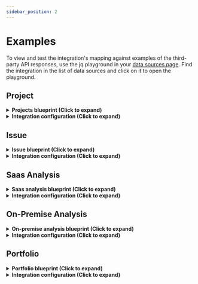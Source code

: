 ```yaml
---
sidebar_position: 2
---
```


# Examples
To view and test the integration's mapping against examples of the third-party API responses, use the jq playground in your [data sources page](https://app.getport.io/settings/data-sources). Find the integration in the list of data sources and click on it to open the playground.

## Project

<details>
<summary><b>Projects blueprint (Click to expand)</b></summary>

```json showLineNumbers
{
  "identifier": "sonarQubeProject",
  "title": "SonarQube Project",
  "icon": "sonarqube",
  "schema": {
    "properties": {
      "organization": {
        "type": "string",
        "title": "Organization",
        "icon": "TwoUsers"
      },
      "link": {
        "type": "string",
        "format": "url",
        "title": "Link",
        "icon": "Link"
      },
      "lastAnalysisDate": {
        "type": "string",
        "format": "date-time",
        "icon": "Clock",
        "title": "Last Analysis Date"
      },
      "qualityGateStatus": {
        "title": "Quality Gate Status",
        "type": "string",
        "enum": [
          "OK",
          "WARN",
          "ERROR"
        ],
        "enumColors": {
          "OK": "green",
          "WARN": "yellow",
          "ERROR": "red"
        }
      },
      "numberOfBugs": {
        "type": "number",
        "title": "Number Of Bugs"
      },
      "numberOfCodeSmells": {
        "type": "number",
        "title": "Number Of CodeSmells"
      },
      "numberOfVulnerabilities": {
        "type": "number",
        "title": "Number Of Vulnerabilities"
      },
      "numberOfHotSpots": {
        "type": "number",
        "title": "Number Of HotSpots"
      },
      "numberOfDuplications": {
        "type": "number",
        "title": "Number Of Duplications"
      },
      "coverage": {
        "type": "number",
        "title": "Coverage"
      },
      "mainBranch": {
        "type": "string",
        "icon": "Git",
        "title": "Main Branch"
      },
      "mainBranchLastAnalysisDate": {
        "type": "string",
        "format": "date-time",
        "icon": "Clock",
        "title": "Main Branch Last Analysis Date"
      },
      "revision": {
        "type": "string",
        "title": "Revision"
      },
      "managed": {
        "type": "boolean",
        "title": "Managed"
      }
    },
    "required": []
  },
  "mirrorProperties": {},
  "calculationProperties": {},
  "aggregationProperties": {
    "criticalOpenIssues": {
      "title": "Number Of Open Critical Issues",
      "type": "number",
      "target": "sonarQubeIssue",
      "query": {
        "combinator": "and",
        "rules": [
          {
            "property": "status",
            "operator": "in",
            "value": ["OPEN", "REOPENED"]
          },
          {
            "property": "severity",
            "operator": "=",
            "value": "CRITICAL"
          }
        ]
      },
      "calculationSpec": {
        "calculationBy": "entities",
        "func": "count"
      }
    },
    "numberOfOpenIssues": {
      "title": "Number Of Open Issues",
      "type": "number",
      "target": "sonarQubeIssue",
      "query": {
        "combinator": "and",
        "rules": [
          {
            "property": "status",
            "operator": "in",
            "value": [
              "OPEN",
              "REOPENED"
            ]
          }
        ]
      },
      "calculationSpec": {
        "calculationBy": "entities",
        "func": "count"
      }
    }
  },
  "relations": {}
}
```

</details>

<details>
<summary><b>Integration configuration (Click to expand)</b></summary>

:::tip filter projects
The integration provides an option to filter the data that is retrieved from the SonarQube API depending on the integration version based on the following attributes:

<h3>SonarQube integration version `<=0.1.114`</h3>

1. `query`: Limits the search to component names that contain the supplied string
2. `alertStatus`: To filter a project's quality gate status. Accepts a list of values such as `OK`, `ERROR` and `WARN`
3. `languages`: To filter projects using a list of languages or a single language
4. `tags`: To filter a list of tags or a single tag
5. `qualifier`: To filter on a component qualifier. Accepts values such as `TRK` (for projects only) and `APP` (for applications only)

These attributes can be enabled using the path: `selector.apiFilters.filter`. By default, the integration fetches only SonarQube projects using the `qualifier` attribute.

<h3>SonarQube integration version `>=0.1.114`</h3>
1. `analyzed_before`: To retrieve projects analyzed before the given date. Accepts date format like so `2017-10-19` or `2017-10-19T13:00:00+0200`

2. `on_provisioned_only`: To retrieve projects on provisioned only. Accepts boolean `true` or `false`.

3. `projects`: List of projects to retrieve only. Specify the projects as an array of keys.

4. `qualifier`: To filter based on the project's qualifier. Possible values are `TRK`, `VW` and `APP`. Defaults to `TRK`.

These attributes can be enabled using the `selector` path.
:::

:::tip Define your own metrics
Besides filtering the API data, the integration provides a mechanism to allow users to define their own list of metrics used in SonarQube to evaluate the code. This list can be defined in the `selector.metrics` property. A complete list of valid SonarQube metrics can be in the [SonarQube documentation](https://docs.sonarsource.com/sonarqube/latest/user-guide/code-metrics/metrics-definition/)
:::

:::note Supported Sonar environment
Please note that the API filters are supported on on-premise Sonar environments (SonarQube) only, and will not work on SonarCloud.
:::

<h3>Project mapping for integration version `<=0.1.114`</h3>

```yaml showLineNumbers
createMissingRelatedEntities: true
deleteDependentEntities: true
resources:
  - kind: projects
    selector:
      query: "true"
      apiFilters:
        filter:
          qualifier: TRK
      metrics:
        - code_smells
        - coverage
        - bugs
        - vulnerabilities
        - duplicated_files
        - security_hotspots
        - new_violations
        - new_coverage
        - new_duplicated_lines_density
    port:
      entity:
        mappings:
          blueprint: '"sonarQubeProject"'
          identifier: .key
          title: .name
          properties:
            organization: .organization
            link: .__link
            lastAnalysisStatus: .__branch.status.qualityGateStatus
            lastAnalysisDate: .__branch.analysisDate
            numberOfBugs: .__measures[]? | select(.metric == "bugs") | .value
            numberOfCodeSmells: .__measures[]? | select(.metric == "code_smells") | .value
            numberOfVulnerabilities: .__measures[]? | select(.metric == "vulnerabilities") | .value
            numberOfHotSpots: .__measures[]? | select(.metric == "security_hotspots") | .value
            numberOfDuplications: .__measures[]? | select(.metric == "duplicated_files") | .value
            coverage: .__measures[]? | select(.metric == "coverage") | .value
            mainBranch: .__branch.name
            tags: .tags
```


<h3>Project mapping for integratiion version `>= 0.1.115`</h3>

```yaml showLineNumbers
createMissingRelatedEntities: true
deleteDependentEntities: true
resources:
  - kind: ga_projects
    selector:
      query: 'true'
      metrics:
        - code_smells
        - coverage
        - bugs
        - vulnerabilities
        - duplicated_files
        - security_hotspots
        - new_violations
        - new_coverage
        - new_duplicated_lines_density
    port:
      entity:
        mappings:
          blueprint: '"sonarQubeProject"'
          identifier: .key
          title: .name
          properties:
            organization: .organization
            link: .__link
            qualityGateStatus: .__branch.status.qualityGateStatus
            lastAnalysisDate: .analysisDate
            numberOfBugs: .__measures[]? | select(.metric == "bugs") | .value
            numberOfCodeSmells: .__measures[]? | select(.metric == "code_smells") | .value
            numberOfVulnerabilities: .__measures[]? | select(.metric == "vulnerabilities") | .value
            numberOfHotSpots: .__measures[]? | select(.metric == "security_hotspots") | .value
            numberOfDuplications: .__measures[]? | select(.metric == "duplicated_files") | .value
            coverage: .__measures[]? | select(.metric == "coverage") | .value
            mainBranch: .__branch.name
            mainBranchLastAnalysisDate: .__branch.analysisDate
            revision: .revision
            managed: .managed
```

</details>

## Issue

<details>
<summary><b>Issue blueprint (Click to expand)</b></summary>

```json showLineNumbers
{
  "identifier": "sonarQubeIssue",
  "title": "SonarQube Issue",
  "icon": "sonarqube",
  "schema": {
    "properties": {
      "type": {
        "type": "string",
        "title": "Type",
        "enum": ["CODE_SMELL", "BUG", "VULNERABILITY"]
      },
      "severity": {
        "type": "string",
        "title": "Severity",
        "enum": ["MAJOR", "INFO", "MINOR", "CRITICAL", "BLOCKER"],
        "enumColors": {
          "MAJOR": "orange",
          "INFO": "green",
          "CRITICAL": "red",
          "BLOCKER": "red",
          "MINOR": "yellow"
        }
      },
      "link": {
        "type": "string",
        "format": "url",
        "icon": "Link",
        "title": "Link"
      },
      "status": {
        "type": "string",
        "title": "Status",
        "enum": ["OPEN", "CLOSED", "RESOLVED", "REOPENED", "CONFIRMED"]
      },
      "assignees": {
        "title": "Assignees",
        "type": "string",
        "icon": "TwoUsers"
      },
      "tags": {
        "type": "array",
        "title": "Tags"
      },
      "createdAt": {
        "type": "string",
        "format": "date-time",
        "title": "Created At"
      }
    }
  },
  "mirrorProperties": {},
  "calculationProperties": {},
  "relations": {
    "sonarQubeProject": {
      "target": "sonarQubeProject",
      "required": false,
      "title": "SonarQube Project",
      "many": false
    }
  }
}
```

</details>

<details>
<summary><b>Integration configuration (Click to expand)</b></summary>

:::tip filter issues
The integration provides an option to filter the data that is retrieved from the SonarQube API using the following attributes:

1. `assigned`: To retrieve assigned or unassigned issues. Accepts values: `yes`, `no`, `true`, `false`
2. `assignees`: A list of assignee logins
3. `cleanCodeAttributeCategories`: List of clean code attribute categories. Accepts values: `ADAPTABLE`, `CONSISTENT`, `INTENTIONAL`, `RESPONSIBLE`
4. `createdBefore`: To retrieve issues created before the given date
5. `createdAfter`: To retrieve issues created after the given date
6. `impactSeverities`: List of impact severities. Accepts values: `HIGH`, `LOW`, `MEDIUM`
7. `impactSoftwareQualities`: List of impact software qualities. Accepts values: `MAINTAINABILITY`, `RELIABILITY`, `SECURITY`
8. `statuses`: List of statuses. Accepts values: `OPEN`, `CONFIRMED`, `FALSE_POSITIVE`, `ACCEPTED`, `FIXED`
9. `languages`: List of languages
10. `resolved`: To retrieve resolved or unresolved issues. Accepts values: `yes`, `no`, `true`, `false`
11. `scopes`: List of scopes. Accepts values: `MAIN`, `TESTS`
12. `tags`: List of tags

These attributes can be enabled using the path: `selector.apiFilters`. By default, the integration fetches unresolved SonarQube issues. It is also possible to configure the integration to fetch issues from a SonarQube project using the path: `selector.projectApiFilters.filter` while specifying any of [the above project attributes](#project)
:::

:::note Supported Sonar environment
Please note that the API filters are supported on on-premise Sonar environments (SonarQube) only, and will not work on SonarCloud.
:::

```yaml showLineNumbers
createMissingRelatedEntities: true
deleteDependentEntities: true
resources:
  - kind: issues
    selector:
      query: "true"
      apiFilters:
        resolved: 'false'
      projectApiFilters:
        filter:
          qualifier: TRK
    port:
      entity:
        mappings:
          blueprint: '"sonarQubeIssue"'
          identifier: .key
          title: .message
          properties:
            type: .type
            severity: .severity
            link: .__link
            status: .status
            assignees: .assignee
            tags: .tags
            createdAt: .creationDate
          relations:
            sonarQubeProject: .project
```

</details>

## Saas Analysis

<details>
<summary><b>Saas analysis blueprint (Click to expand)</b></summary>

```json showLineNumbers
{
  "identifier": "sonarQubeAnalysis",
  "title": "SonarQube Analysis",
  "icon": "sonarqube",
  "schema": {
    "properties": {
      "branch": {
        "type": "string",
        "title": "Branch",
        "icon": "GitVersion"
      },
      "fixedIssues": {
        "type": "number",
        "title": "Fixed Issues"
      },
      "newIssues": {
        "type": "number",
        "title": "New Issues"
      },
      "coverage": {
        "title": "Coverage",
        "type": "number"
      },
      "duplications": {
        "type": "number",
        "title": "Duplications"
      },
      "createdAt": {
        "type": "string",
        "format": "date-time",
        "title": "Created At"
      }
    }
  },
  "mirrorProperties": {},
  "calculationProperties": {},
  "relations": {
    "sonarQubeProject": {
      "target": "sonarQubeProject",
      "required": false,
      "title": "SonarQube Project",
      "many": false
    }
  }
}
```

</details>

<details>
<summary><b>Integration configuration (Click to expand)</b></summary>

```yaml showLineNumbers
createMissingRelatedEntities: true
deleteDependentEntities: true
resources:
  - kind: saas_analysis
    selector:
      query: "true"
    port:
      entity:
        mappings:
          blueprint: '"sonarQubeAnalysis"'
          identifier: .analysisId
          title: .__commit.message // .analysisId
          properties:
            branch: .__branchName
            fixedIssues: .measures.violations_fixed
            newIssues: .measures.violations_added
            coverage: .measures.coverage_change
            duplications: .measures.duplicated_lines_density_change
            createdAt: .__analysisDate
          relations:
            sonarQubeProject: .__project
```

</details>

## On-Premise Analysis

<details>
<summary><b>On-premise analysis blueprint (Click to expand)</b></summary>

```json showLineNumbers
{
  "identifier": "sonarQubeAnalysis",
  "title": "SonarQube Analysis",
  "icon": "sonarqube",
  "schema": {
    "properties": {
      "branch": {
        "type": "string",
        "title": "Branch",
        "icon": "GitVersion"
      },
      "fixedIssues": {
        "type": "number",
        "title": "Fixed Issues"
      },
      "newIssues": {
        "type": "number",
        "title": "New Issues"
      },
      "coverage": {
        "title": "Coverage",
        "type": "number"
      },
      "duplications": {
        "type": "number",
        "title": "Duplications"
      },
      "createdAt": {
        "type": "string",
        "format": "date-time",
        "title": "Created At"
      }
    }
  },
  "mirrorProperties": {},
  "calculationProperties": {},
  "relations": {
    "sonarQubeProject": {
      "target": "sonarQubeProject",
      "required": false,
      "title": "SonarQube Project",
      "many": false
    }
  }
}
```

</details>

<details>
<summary><b>Integration configuration (Click to expand)</b></summary>

```yaml showLineNumbers
createMissingRelatedEntities: true
deleteDependentEntities: true
resources:
  - kind: onprem_analysis
    selector:
      query: 'true'
    port:
      entity:
        mappings:
          blueprint: '"sonarQubeAnalysis"'
          identifier: .__project + "-" + .key
          title: .title
          properties:
            branch: .branch
            newIssues: .__measures[]? | select(.metric == "new_violations") | .period.value
            coverage: .__measures[]? | select(.metric == "new_coverage") | .period.value
            duplications: .__measures[]? | select(.metric == "new_duplicated_lines_density") | .period.value
            createdAt: .analysisDate
          relations:
            sonarQubeProject: .__project
```

</details>

## Portfolio

<details>
<summary><b>Portfolio blueprint (Click to expand)</b></summary>

```json showLineNumbers
{
  "identifier": "sonarQubePortfolio",
  "title": "SonarQube Portfolio",
  "icon": "sonarqube",
  "schema": {
    "properties": {
      "description": {
        "type": "string",
        "title": "Description"
      },
      "visibility": {
        "type": "string",
        "title": "Visibility",
        "enum": [
          "PUBLIC",
          "PRIVATE"
        ],
        "enumColors": {
          "PUBLIC": "green",
          "PRIVATE": "lightGray"
        }
      },
      "selectionMode": {
        "type": "string",
        "title": "Selection Mode",
        "enum": [
          "AUTO",
          "MANUAL",
          "NONE"
        ],
        "enumColors": {
          "AUTO": "blue",
          "MANUAL": "green",
          "NONE": "lightGray"
        }
      },
      "disabled": {
        "type": "boolean",
        "title": "Disabled"
      }
    },
    "required": []
  },
  "mirrorProperties": {},
  "calculationProperties": {},
  "aggregationProperties": {},
  "relations": {
    "referencedBy": {
      "title": "Referenced By",
      "target": "sonarQubePortfolio",
      "required": false,
      "many": true
    },
    "subPortfolios": {
      "title": "Sub Portfolios",
      "target": "sonarQubePortfolio",
      "required": false,
      "many": true
    }
  }
}
```

</details>

<details>
<summary><b>Integration configuration (Click to expand)</b></summary>

```yaml showLineNumbers
deleteDependentEntities: true
createMissingRelatedEntities: true
resources:
  - kind: portfolios
    selector:
      query: 'true'
    port:
      entity:
        mappings:
          identifier: .key
          title: .name
          blueprint: '"sonarQubePortfolio"'
          properties:
            description: .description
            visibility: if .visibility then .visibility | ascii_upcase else null end
            selectionMode: if .selectionMode then .selectionMode | ascii_upcase else null end
            disabled: .disabled
          relations:
            subPortfolios: .subViews | map(select((.qualifier | IN("VW", "SVW"))) | .key)
            referencedBy: .referencedBy | map(select((.qualifier | IN("VW", "SVW"))) | .key)
```

</details>
